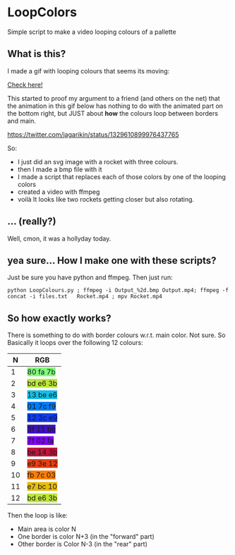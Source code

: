 # LoopColors
Simple script to make a video looping colours of a pallette

## What is this?

I made a gif with looping colours that seems its moving:

[Check here!](https://github.com/monticellifernando/LoopColors/blob/main/Rocket.mp4?raw=true)


This started to proof my argument to a friend (and others on the net) that the animation in this gif below 
has nothing to do with the animated part on the bottom right, but JUST about **how** the colours loop between borders and main.

https://twitter.com/jagarikin/status/1329610899976437765


So:
* I just did an svg image with a rocket with three colours. 
* then I made a bmp file with it
* I made a script that replaces each of those colors by one of the looping colors
* created a video with ffmpeg
* voilà 
It looks like two rockets getting closer but also rotating.

## ... (really?)
Well, cmon, it was a hollyday today. 

## yea sure... How I make one with these scripts?

Just be sure you have python and ffmpeg. Then just run:
```
python LoopColours.py ; ffmpeg -i Output_%2d.bmp Output.mp4; ffmpeg -f concat -i files.txt   Rocket.mp4 ; mpv Rocket.mp4
```

## So how exactly works?
There is something to do with border colours w.r.t. main color. Not sure. So Basically it loops over the following 12 colours:

| N  | RGB                                                     |
|----|---------------------------------------------------------|
| 1  | <span style=background-color:#80fa7b> 80 fa 7b </span> |
| 2  | <span style=background-color:#bde63b> bd e6 3b </span> |
| 3  | <span style=background-color:#13bee6> 13 be e6 </span>  |
| 4  | <span style=background-color:#017cf9> 01 7c f9 </span>  |
| 5  | <span style=background-color:#123ce9> 12 3c e9 </span>  |
| 6  | <span style=background-color:#3f11bc> 3f 11 bc </span>  |
| 7  | <span style=background-color:#7f02fa> 7f 02 fa </span>  |
| 8  | <span style=background-color:#be143b> be 14 3b </span>  |
| 9  | <span style=background-color:#e93e12> e9 3e 12 </span>  |
| 10 | <span style=background-color:#fb7c03> fb 7c 03 </span>  |
| 11 | <span style=background-color:#e7bc10> e7 bc 10 </span>  |
| 12 | <span style=background-color:#bde63b> bd e6 3b </span>  |

Then the loop is like:
* Main area is color N
* One border is color N+3 (in the "forward" part)
* Other border is Color N-3 (in the "rear" part)



